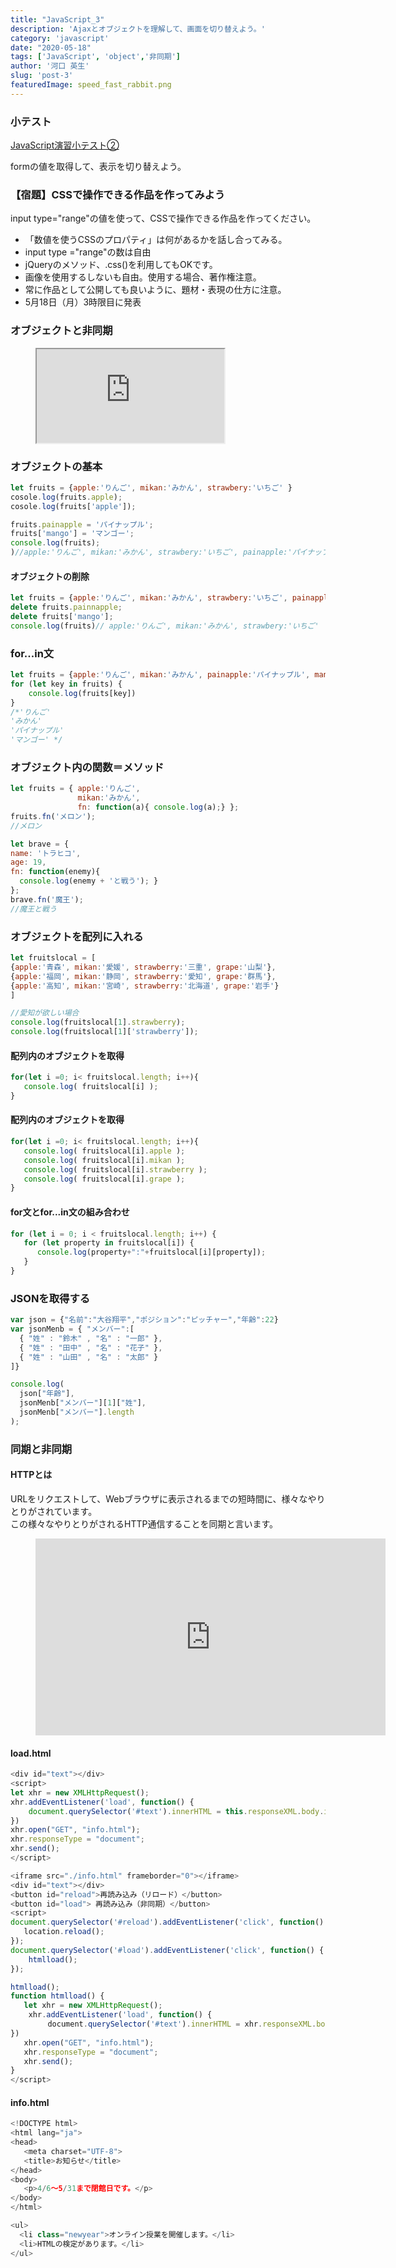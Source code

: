 ```yaml
---
title: "JavaScript_3"
description: 'Ajaxとオブジェクトを理解して、画面を切り替えよう。'
category: 'javascript'
date: "2020-05-18"
tags: ['JavaScript', 'object','非同期']
author: '河口 英生'
slug: 'post-3'
featuredImage: speed_fast_rabbit.png
---
```

<div class="post-section">
<h3 class="title is-5" >小テスト</h3>

[JavaScript演習小テスト②](https://forms.gle/dKDeAtnhvXeH4B3c6)

formの値を取得して、表示を切り替えよう。
</div>

<div class="post-section">
<h3 class="title is-5" >【宿題】CSSで操作できる作品を作ってみよう</h3>

input type="range"の値を使って、CSSで操作できる作品を作ってください。

+ 「数値を使うCSSのプロパティ」は何があるかを話し合ってみる。
+ input type ="range"の数は自由
+ jQueryのメソッド、.css()を利用してもOKです。
+ 画像を使用するしないも自由。使用する場合、著作権注意。
+ 常に作品として公開しても良いように、題材・表現の仕方に注意。
+ 5月18日（月）3時限目に発表
</div>

<div class="post-section">
<h3 class="title is-5" >オブジェクトと非同期</h3>
<figure class="is-fullwidth slide">
  <iframe src="https://drive.google.com/file/d/1uylBUAA5YcW4a_7lyV5YZkXLtjVLTSQp/preview"></iframe>
</figure>
</div>
<div class="post-section">
<h3 class="title is-5" >オブジェクトの基本</h3>

```javascript
let fruits = {apple:'りんご', mikan:'みかん', strawbery:'いちご' }
cosole.log(fruits.apple); 
cosole.log(fruits['apple']); 

fruits.painapple = 'パイナップル';
fruits['mango'] = 'マンゴー';
console.log(fruits);
)//apple:'りんご', mikan:'みかん', strawbery:'いちご', painapple:'パイナップル', mango:'マンゴー'   
```

<h4 class="title is-6" >オブジェクトの削除</h4>

```javascript
let fruits = {apple:'りんご', mikan:'みかん', strawbery:'いちご', painapple:'パイナップル', mango:'マンゴー'}
delete fruits.painnapple;
delete fruits['mango'];
console.log(fruits)// apple:'りんご', mikan:'みかん', strawbery:'いちご'
```
</div>
<div class="post-section">
<h3 class="title is-5" >for...in文</h3>

```javascript
let fruits = {apple:'りんご', mikan:'みかん', painapple:'パイナップル', mango:'マンゴー'}
for (let key in fruits) {
    console.log(fruits[key])
}
/*'りんご'
'みかん'
'パイナップル'
'マンゴー' */
```

</div>

<div class="post-section">
<h3 class="title is-5" >オブジェクト内の関数＝メソッド</h3>

```javascript
let fruits = { apple:'りんご',
               mikan:'みかん',
               fn: function(a){ console.log(a);} };
fruits.fn('メロン'); 
//メロン
```
```javascript
let brave = {
name: 'トラヒコ',
age: 19,
fn: function(enemy){
  console.log(enemy + 'と戦う'); }
};
brave.fn('魔王'); 
//魔王と戦う
```
</div>

<div class="post-section">
<h3 class="title is-5" >オブジェクトを配列に入れる</h3>

```javascript
let fruitslocal = [
{apple:'青森', mikan:'愛媛', strawberry:'三重', grape:'山梨'},
{apple:'福岡', mikan:'静岡', strawberry:'愛知', grape:'群馬'},
{apple:'高知', mikan:'宮崎', strawberry:'北海道', grape:'岩手'}
]

//愛知が欲しい場合
console.log(fruitslocal[1].strawberry);
console.log(fruitslocal[1]['strawberry']);
```
<h4 class="title is-6" >配列内のオブジェクトを取得</h4>

```javascript
for(let i =0; i< fruitslocal.length; i++){
   console.log( fruitslocal[i] );
}
```
<h4 class="title is-6" >配列内のオブジェクトを取得</h4>

```javascript
for(let i =0; i< fruitslocal.length; i++){
   console.log( fruitslocal[i].apple );
   console.log( fruitslocal[i].mikan );
   console.log( fruitslocal[i].strawberry );
   console.log( fruitslocal[i].grape );
}
```
<h4 class="title is-6" >for文とfor...in文の組み合わせ</h4>

```javascript
for (let i = 0; i < fruitslocal.length; i++) {
   for (let property in fruitslocal[i]) {
      console.log(property+":"+fruitslocal[i][property]);
   }
}
```

</div>

<div class="post-section">
<h3 class="title is-5" >JSONを取得する</h3>

```javascript
var json = {"名前":"大谷翔平","ポジション":"ピッチャー","年齢":22}
var jsonMenb = { "メンバー":[
  { "姓" : "鈴木" , "名" : "一郎" },
  { "姓" : "田中" , "名" : "花子" },
  { "姓" : "山田" , "名" : "太郎" }
]}

console.log(
  json["年齢"],
  jsonMenb["メンバー"][1]["姓"],
  jsonMenb["メンバー"].length
);
```
</div>

<div class="post-section">
<h3 class="title is-5" >同期と非同期</h3>


<h4 class="title is-6" >HTTPとは</h4>

URLをリクエストして、Webブラウザに表示されるまでの短時間に、様々なやりとりがされています。  
この様々なやりとりがされるHTTP通信することを同期と言います。
<figure class="is-fullwidth movie">
<iframe width="560" height="315" src="https://www.youtube.com/embed/gs2EAgeSQig" frameborder="0" allow="accelerometer; autoplay; encrypted-media; gyroscope; picture-in-picture" allowfullscreen></iframe>
</figure>

<h4 class="title is-6" >load.html</h4>

```javascript
<div id="text"></div>
<script>
let xhr = new XMLHttpRequest();
xhr.addEventListener('load', function() {
    document.querySelector('#text').innerHTML = this.responseXML.body.innerHTML;
})
xhr.open("GET", "info.html");
xhr.responseType = "document";
xhr.send();
</script>
```

```javascript
<iframe src="./info.html" frameborder="0"></iframe>
<div id="text"></div>
<button id="reload">再読み込み（リロード）</button>
<button id="load"> 再読み込み（非同期）</button>
<script>
document.querySelector('#reload').addEventListener('click', function() {
   location.reload();
});
document.querySelector('#load').addEventListener('click', function() {
    htmlload();
});

htmlload();
function htmlload() {
   let xhr = new XMLHttpRequest();
    xhr.addEventListener('load', function() {
　　　　　document.querySelector('#text').innerHTML = xhr.responseXML.body.innerHTML;
})
   xhr.open("GET", "info.html");
   xhr.responseType = "document";
   xhr.send();
}
</script>
```

<h4 class="title is-6" >info.html</h4>

```javascript
<!DOCTYPE html>
<html lang="ja">
<head>
   <meta charset="UTF-8">
   <title>お知らせ</title>
</head>
<body>
   <p>4/6～5/31まで閉館日です。</p>
</body>
</html>
```

```javascript
<ul>
  <li class="newyear">オンライン授業を開催します。</li>
  <li>HTMLの検定があります。</li>
</ul>
```
</div>